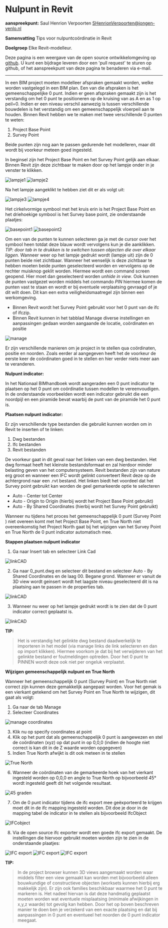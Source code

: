 Nulpunt in Revit
===============================

**aanspreekpunt:**
Saul Henrion Verpoorten
SHenrionVerpoorten@jongen-venlo.nl

**Samenvatting**
Tips voor nulpuntcoördinatie in Revit

**Doelgroep**
Elke Revit-modelleur.

Deze pagina is een weergave van de open source ontwikkelomgeving op [github](https://github.com/BIM-Handboek-NL/BIM-geboden). U kunt een bijdrage leveren door een 'pull request' te sturen op github, of het aanspreekpunt van deze pagina te benaderen via e-mail.
 
-----------

In een BIM project moeten modelleer afspraken gemaakt worden, welke worden vastgelegd in een BIM plan. Een van die afspraken is het gemeenschappelijke 0 punt. Indien er geen afspraken gemaakt zijn is het verstandig om het 0 punt te positioneren op de kruising van as A en as 1 op peil=0. Indien er een niveau verschil aanwezig is tussen verschillende bouwdelen is het verstandig om een gemeenschappelijk vloerpeil aan te houden. 
Binnen Revit hebben we te maken met twee verschillende 0 punten te weten:

1. Project Base Point
2. Survey Point

Beide punten zijn nog aan te passen gedurende het modelleren, maar dit wordt bij voorkeur meteen goed ingesteld.

In beginsel zijn het Project Base Point en het Survey Point gelijk aan elkaar. Binnen Revit zijn deze zichtbaar te maken door op het lampje onder in je venster te klikken.

![lampje1](https://raw.githubusercontent.com/BIM-Handboek-NL/Werken-met-een-nulpunt-template/master/img/revit_01.PNG)
![lampje2](https://raw.githubusercontent.com/BIM-Handboek-NL/Werken-met-een-nulpunt-template/master/img/revit_01a.PNG)

Na het lampje aangeklikt te hebben ziet dit er als volgt uit:

![lampje3](https://raw.githubusercontent.com/BIM-Handboek-NL/Werken-met-een-nulpunt-template/master/img/revit_02.PNG)
![lampje4](https://raw.githubusercontent.com/BIM-Handboek-NL/Werken-met-een-nulpunt-template/master/img/revit_02a.PNG)

Het cirkelvormige symbool met het kruis erin is het Project Base Point en het driehoekige symbool is het Survey base point, zie onderstaande plaatjes:

![basepoint1](https://raw.githubusercontent.com/BIM-Handboek-NL/Werken-met-een-nulpunt-template/master/img/revit_03a.PNG)
![basepoint2](https://raw.githubusercontent.com/BIM-Handboek-NL/Werken-met-een-nulpunt-template/master/img/revit_03b.PNG)

Om een van de punten te kunnen selecteren ga je met de cursor over het symbool heen totdat deze blauw wordt vervolgens kun je die aanklikken. *TIP: door tab in te drukken is te switchen tussen objecten die over elkaar liggen.*
Wanneer weer op het lampje gedrukt wordt (lampje uit) zijn de 0 punten beide niet zichtbaar. Wanneer het wenselijk is deze zichtbaar te hebben moeten beide punten geselecteerd worden en vervolgens op de rechter muisknop geklit worden. Hiermee wordt een command screen geopend. Hier moet dan geselecteerd worden *unhide in view*. Ook kunnen de punten vastgezet worden middels het commando *PIN* hiermee komen de punten vast te staan en wordt er bij eventuele verplaatsing gevraagd of je dit wilt doen. Dit kan een extra veiligheidsmaatregel zijn binnen een werkomgeving.

- Binnen Revit wordt het Survey Point gebruikt voor het 0 punt van de ifc of ifczip. 
- Binnen Revit kunnen in het tabblad Manage diverse instellingen en aanpassingen gedaan worden aangaande de locatie, coördinaten en positie

![manage](https://raw.githubusercontent.com/BIM-Handboek-NL/Werken-met-een-nulpunt-template/master/img/revit_04.PNG)

Er zijn verschillende manieren om je project in te stellen qua coördinaten, positie en noorden. 
Zoals eerder al aangegeven heeft het de voorkeur de eerste keer de coördinaten goed in te stellen en hier verder niets meer aan te veranderen.

**Nulpunt indicator:**

In het Nationaal BIMhandboek wordt aangeraden een 0 punt indicator te plaatsen op het 0 punt om coördinatie tussen modellen te vereenvoudigen.
In de onderstaande voorbeelden wordt een indicator gebruikt die een noordpijl en een piramide bevat waarbij de punt van de piramide het 0 punt is. 

**Plaatsen nulpunt indicator:**

Er zijn verschillende type bestanden die gebruikt kunnen worden om in Revit te inserten of te linken:

1. Dwg bestanden  
2. Ifc bestanden
3. Revit bestanden

De voorkeur gaat in dit geval naar het linken van een dwg bestanden. Het dwg formaat heeft het kleinste bestandsformaat en zal hierdoor minder belasting geven van het computersysteem. Revit bestanden zijn van nature erg groot en wanneer een IFC wordt gelinkt converteert Revit deze op de achtergrond naar een .rvt bestand. Het linken biedt het voordeel dat het Survey point gebruikt kan worden de geel gemarkeerde optie te selecteren
- Auto - Center tot Center
- Auto - Origin to Origin (hierbij wordt het Project Base Point gebruikt)
- Auto - By Shared Coordinates (hierbij wordt het Survey Point gebruikt)

Wanneer nu tijdens het proces het gemeenschappelijk 0 punt (Survey Point ) niet overeen komt met het Project Base Point, en True North niet overeenkomstig het Project North gaat bij het wijzigen van het Survey Point en True North de 0 punt indicator automatisch mee.

**Stappen plaatsen nulpunt indicator**

1. Ga naar Insert tab en selecteer Link Cad

![linkCAD](https://raw.githubusercontent.com/BIM-Handboek-NL/Werken-met-een-nulpunt-template/master/img/revit_05.PNG)

2. Ga naar 0_punt.dwg en selecteer dit bestand en selecteer  Auto - By Shared Coordinates en de laag 00. Begane grond. Wanneer er vanuit de 3D view wordt geinsert wordt het laagste niveau geselecteerd dit is na plaatsing aan te passen in de properties tab.

![linkCAD](https://raw.githubusercontent.com/BIM-Handboek-NL/Werken-met-een-nulpunt-template/master/img/revit_06.PNG)

3. Wanneer nu weer op het lampje gedrukt wordt is te zien dat de 0 punt indicator correct geplaatst is.

![linkCAD](https://raw.githubusercontent.com/BIM-Handboek-NL/Werken-met-een-nulpunt-template/master/img/revit_07.PNG)

**TIP:**

>Het is verstandig het gelinkte dwg bestand daadwerkelijk te importeren in het model (via manage links  de link selecteren en dan op import klikken). Hiermee voorkom je dat bij het verwijderen van het gelinkte bestand er foutmeldingen optreden. Door het 0 punt te PINNEN wordt deze ook niet per ongeluk verplaatst.

**Wijzigen gemeenschappelijk nulpunt en True North**

Wanneer het gemeenschappelijk 0 punt (Survey Point) en True North niet correct zijn kunnen deze gemakkelijk aangepast worden. Voor het gemak is een vierkant getekend om het Survey Point en True North te wijzigen, dit gaat als volgt:

1. Ga naar de tab Manage
2. Selecteer Coordinates

![manage coordinates](https://raw.githubusercontent.com/BIM-Handboek-NL/Werken-met-een-nulpunt-template/master/img/revit_08.PNG)

3. Klik nu op specify coordinates at point
4. Klik op het punt dat als gemeenschappelijk 0 punt is aangewezen en stel de coördinaten (xyz) op dat punt in op 0,0,0 (indien de hoogte niet correct is kan dit in de Z waarde worden opgegeven)
5. Indien True North afwijkt is dit ook meteen in te stellen

![True North](https://raw.githubusercontent.com/BIM-Handboek-NL/Werken-met-een-nulpunt-template/master/img/revit_09.PNG)

6. Wanneer de coördinaten van de gemarkeerde hoek van het vierkant ingesteld worden op 0,0,0 en angle to True North op bijvoorbeeld 45° wordt ingesteld geeft dit het volgende resultaat. 

![45 graden](https://raw.githubusercontent.com/BIM-Handboek-NL/Werken-met-een-nulpunt-template/master/img/revit_10.PNG)

7. Om de 0 punt indicator tijdens de ifc export mee geëxporteerd te krijgen moet dit in de ifc mapping ingesteld worden. Dit doe je door in de mapping tabel de indicator in te stellen als bijvoorbeeld IfcObject

![IFCobject](https://raw.githubusercontent.com/BIM-Handboek-NL/Werken-met-een-nulpunt-template/master/img/revit_11PNG)

8. Via de open source ifc exporter wordt een goede ifc export gemaakt. De instellingen die hiervoor gebruikt moeten worden zijn te zien in de onderstaande plaatjes:

![IFC export](https://raw.githubusercontent.com/BIM-Handboek-NL/Werken-met-een-nulpunt-template/master/img/revit_12.PNG)
![IFC export](https://raw.githubusercontent.com/BIM-Handboek-NL/Werken-met-een-nulpunt-template/master/img/revit_13.PNG)
![IFC export](https://raw.githubusercontent.com/BIM-Handboek-NL/Werken-met-een-nulpunt-template/master/img/revit_14.PNG)

**TIP:**

>In de project browser kunnen 3D views aangemaakt worden waar middels filter een view gemaakt kan worden met bijvoorbeeld alleen bouwkundige of constructieve objecten (worksets kunnen hierbij erg makkelijk zijn).
Er zijn ook families beschikbaar waarmee het 0 punt te markeren is. Het nadeel hiervan is dat deze handmatig geplaatst moeten worden wat eventuele misplaatsing (minimale afwijkingen in x,y,z waarde) tot gevolg kan hebben. Door het op boven beschreven manier te doen ben je verzekerd van een exacte plaatsing en dat bij aanpassingen in 0 punt en eventueel het noorden de 0 punt indicator meegaat.

